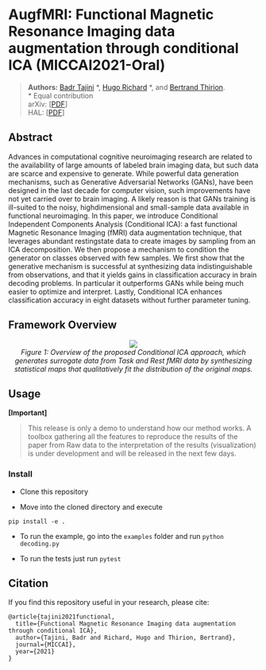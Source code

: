 # AugfMRI: Functional Magnetic Resonance Imaging data augmentation through conditional ICA (MICCAI2021-Oral)

> **Authors:**
> [Badr Tajini](https://scholar.google.fr/citations?user=YuxT3tYAAAAJ&hl=en) &ast;,  [Hugo Richard](https://scholar.google.fr/citations?user=5KaKAOgAAAAJ&hl=en) &ast;, and [Bertrand Thirion](https://scholar.google.fr/citations?user=MeKi5_AAAAAJ&hl=en). <br>
> &ast; Equal contribution <br>
arXiv:  [[PDF](https://arxiv.org/abs/2107.06104v2)] <br>
HAL: [[PDF](https://hal.archives-ouvertes.fr/hal-03284313v1)] <br>

## Abstract 

Advances in computational cognitive neuroimaging research are related to the availability of large amounts of labeled brain imaging data, but such data are scarce and expensive to generate. While powerful data generation mechanisms, such as Generative Adversarial Networks (GANs), have been designed in the last decade for computer vision, such improvements have not yet carried over to brain imaging. A likely reason is that GANs training is ill-suited to the noisy, highdimensional and small-sample data available in functional neuroimaging.
In this paper, we introduce Conditional Independent Components Analysis (Conditional ICA): a fast functional Magnetic Resonance Imaging (fMRI) data augmentation technique, that leverages abundant restingstate data to create images by sampling from an ICA decomposition. We then propose a mechanism to condition the generator on classes observed with few samples. We first show that the generative mechanism is successful at synthesizing data indistinguishable from observations, and that it yields gains in classification accuracy in brain decoding problems. In particular it outperforms GANs while being much easier to optimize and interpret. Lastly, Conditional ICA enhances classification accuracy in eight datasets without further parameter tuning.

## Framework Overview
<p align="center">
    <img src=.github/figures/conceptual_figure_1_v6_redim.png/> <br />
    <em>
    Figure 1: Overview of the proposed Conditional ICA approach, which generates surrogate data from Task and Rest fMRI data by synthesizing statistical maps that qualitatively fit the distribution of the original maps.
    </em>
</p>

## Usage
**[Important]**
>This release is only a demo to understand how our method works. A toolbox gathering all the features to reproduce the results of the paper from Raw data to the interpretation of the results (visualization) is under development and will be released in the next few days.

### Install

- Clone this repository

- Move into the cloned directory and execute

`pip install -e .`

- To run the example, go into the `examples` folder and run
`python decoding.py`

- To run the tests just run
`pytest`




## Citation
If you find this repository useful in your research, please cite:
```
@article{tajini2021functional,
  title={Functional Magnetic Resonance Imaging data augmentation through conditional ICA},
  author={Tajini, Badr and Richard, Hugo and Thirion, Bertrand},
  journal={MICCAI},
  year={2021}
}
```
